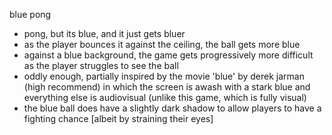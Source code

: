 blue pong
- pong, but its blue, and it just gets bluer
- as the player bounces it against the ceiling, the ball gets more blue
- against a blue background, the game gets progressively more difficult as the player struggles to see the ball
- oddly enough, partially inspired by the movie 'blue' by derek jarman (high recommend) in which the screen is awash with a stark blue and everything else is audiovisual (unlike this game, which is fully visual)
- the blue ball does have a slightly dark shadow to allow players to have a fighting chance [albeit by straining their eyes]
